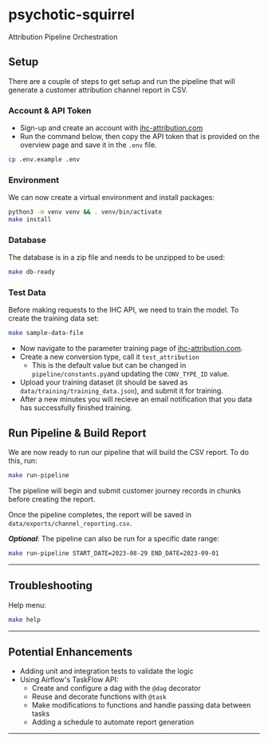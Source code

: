 # psychotic-squirrel
Attribution Pipeline Orchestration

## Setup
There are a couple of steps to get setup and run the pipeline that will generate a customer attribution channel report in CSV.

### Account & API Token
- Sign-up and create an account with [ihc-attribution.com](https://login.ihc-attribution.com)
- Run the command below, then copy the API token that is provided on the overview page and save it in the `.env` file.
```bash
cp .env.example .env
```

### Environment
We can now create a virtual environment and install packages:
```bash
python3 -m venv venv && . venv/bin/activate
make install
```

### Database
The database is in a zip file and needs to be unzipped to be used:
```bash
make db-ready
```

### Test Data
Before making requests to the IHC API, we need to train the model. To create the training data set:
```bash
make sample-data-file
```

- Now navigate to the parameter training page of [ihc-attribution.com](https://login.ihc-attribution.com/training).
- Create a new conversion type, call it `test_attribution`
    - This is the default value but can be changed in `pipeline/constants.py`and updating the `CONV_TYPE_ID` value.
- Upload your training dataset (it should be saved as `data/training/training_data.json`), and submit it for training.
- After a new minutes you will recieve an email notification that you data has successfully finished training.

## Run Pipeline & Build Report
We are now ready to run our pipeline that will build the CSV report. To do this, run:
```bash
make run-pipeline
```
The pipeline will begin and submit customer journey records in chunks before creating the report.

Once the pipeline completes, the report will be saved in `data/exports/channel_reporting.csv`.

___Optional___: The pipeline can also be run for a specific date range:
```bash
make run-pipeline START_DATE=2023-08-29 END_DATE=2023-09-01
```

***
## Troubleshooting
Help menu:
```bash
make help
```

***

## Potential Enhancements
- Adding unit and integration tests to validate the logic
- Using Airflow's TaskFlow API:
    - Create and configure a dag with the `@dag` decorator
    - Reuse and decorate functions with `@task`
    - Make modifications to functions and handle passing data between tasks
    - Adding a schedule to automate report generation

***
